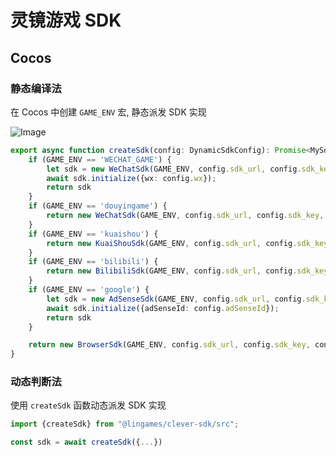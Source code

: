 灵镜游戏 SDK
==========


## Cocos

### 静态编译法

在 Cocos 中创建 `GAME_ENV` 宏, 静态派发 SDK 实现

![Image](https://github.com/user-attachments/assets/27473126-5d59-45a3-9be4-de95a5073500)


```ts
export async function createSdk(config: DynamicSdkConfig): Promise<MySdk> {
    if (GAME_ENV == 'WECHAT_GAME') {
        let sdk = new WeChatSdk(GAME_ENV, config.sdk_url, config.sdk_key, config.game_id);
        await sdk.initialize({wx: config.wx});
        return sdk
    }
    if (GAME_ENV == 'douyingame') {
        return new WeChatSdk(GAME_ENV, config.sdk_url, config.sdk_key, config.game_id);
    }
    if (GAME_ENV == 'kuaishou') {
        return new KuaiShouSdk(GAME_ENV, config.sdk_url, config.sdk_key, config.game_id);
    }
    if (GAME_ENV == 'bilibili') {
        return new BilibiliSdk(GAME_ENV, config.sdk_url, config.sdk_key, config.game_id);
    }
    if (GAME_ENV == 'google') {
        let sdk = new AdSenseSdk(GAME_ENV, config.sdk_url, config.sdk_key, config.game_id);
        await sdk.initialize({adSenseId: config.adSenseId});
        return sdk
    }

    return new BrowserSdk(GAME_ENV, config.sdk_url, config.sdk_key, config.game_id);
}
```



### 动态判断法

使用 `createSdk` 函数动态派发 SDK 实现

```ts
import {createSdk} from "@lingames/clever-sdk/src";

const sdk = await createSdk({...})
```
